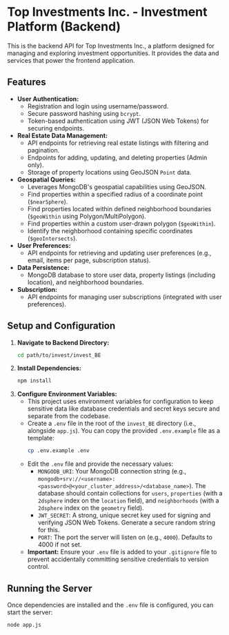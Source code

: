 # Top Investments Inc. - Investment Platform (Backend)

This is the backend API for Top Investments Inc., a platform designed for managing and exploring investment opportunities. It provides the data and services that power the frontend application.

## Features

- **User Authentication:**
  - Registration and login using username/password.
  - Secure password hashing using `bcrypt`.
  - Token-based authentication using JWT (JSON Web Tokens) for securing endpoints.
- **Real Estate Data Management:**
  - API endpoints for retrieving real estate listings with filtering and pagination.
  - Endpoints for adding, updating, and deleting properties (Admin only).
  - Storage of property locations using GeoJSON `Point` data.
- **Geospatial Queries:**
  - Leverages MongoDB's geospatial capabilities using GeoJSON.
  - Find properties within a specified radius of a coordinate point (`$nearSphere`).
  - Find properties located within defined neighborhood boundaries (`$geoWithin` using Polygon/MultiPolygon).
  - Find properties within a custom user-drawn polygon (`$geoWithin`).
  - Identify the neighborhood containing specific coordinates (`$geoIntersects`).
- **User Preferences:**
  - API endpoints for retrieving and updating user preferences (e.g., email, items per page, subscription status).
- **Data Persistence:**
  - MongoDB database to store user data, property listings (including location), and neighborhood boundaries.
- **Subscription:**
  - API endpoints for managing user subscriptions (integrated with user preferences).

## Setup and Configuration

1.  **Navigate to Backend Directory:**
    ```bash
    cd path/to/invest/invest_BE
    ```
2.  **Install Dependencies:**
    ```bash
    npm install
    ```
3.  **Configure Environment Variables:**
    - This project uses environment variables for configuration to keep sensitive data like database credentials and secret keys secure and separate from the codebase.
    - Create a `.env` file in the root of the `invest_BE` directory (i.e., alongside `app.js`). You can copy the provided `.env.example` file as a template:
      ```bash
      cp .env.example .env
      ```
    - Edit the `.env` file and provide the necessary values:
      - `MONGODB_URI`: Your MongoDB connection string (e.g., `mongodb+srv://<username>:<password>@<your_cluster_address>/<database_name>`). The database should contain collections for `users`, `properties` (with a `2dsphere` index on the `location` field), and `neighborhoods` (with a `2dsphere` index on the `geometry` field).
      - `JWT_SECRET`: A strong, unique secret key used for signing and verifying JSON Web Tokens. Generate a secure random string for this.
      - `PORT`: The port the server will listen on (e.g., `4000`). Defaults to 4000 if not set.
    - **Important:** Ensure your `.env` file is added to your `.gitignore` file to prevent accidentally committing sensitive credentials to version control.

## Running the Server

Once dependencies are installed and the `.env` file is configured, you can start the server:

```bash
node app.js
```
